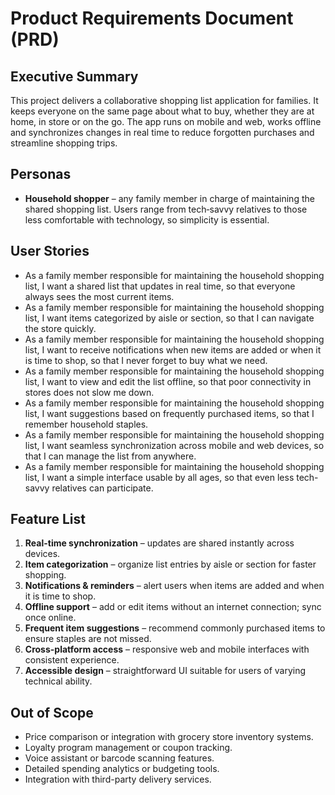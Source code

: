 # Product Requirements Document (PRD)

## Executive Summary
This project delivers a collaborative shopping list application for families. It keeps everyone on the same page about what to buy, whether they are at home, in store or on the go. The app runs on mobile and web, works offline and synchronizes changes in real time to reduce forgotten purchases and streamline shopping trips.

## Personas
- **Household shopper** – any family member in charge of maintaining the shared shopping list. Users range from tech‑savvy relatives to those less comfortable with technology, so simplicity is essential.

## User Stories
- As a family member responsible for maintaining the household shopping list, I want a shared list that updates in real time, so that everyone always sees the most current items.
- As a family member responsible for maintaining the household shopping list, I want items categorized by aisle or section, so that I can navigate the store quickly.
- As a family member responsible for maintaining the household shopping list, I want to receive notifications when new items are added or when it is time to shop, so that I never forget to buy what we need.
- As a family member responsible for maintaining the household shopping list, I want to view and edit the list offline, so that poor connectivity in stores does not slow me down.
- As a family member responsible for maintaining the household shopping list, I want suggestions based on frequently purchased items, so that I remember household staples.
- As a family member responsible for maintaining the household shopping list, I want seamless synchronization across mobile and web devices, so that I can manage the list from anywhere.
- As a family member responsible for maintaining the household shopping list, I want a simple interface usable by all ages, so that even less tech-savvy relatives can participate.

## Feature List
1. **Real-time synchronization** – updates are shared instantly across devices.
2. **Item categorization** – organize list entries by aisle or section for faster shopping.
3. **Notifications & reminders** – alert users when items are added and when it is time to shop.
4. **Offline support** – add or edit items without an internet connection; sync once online.
5. **Frequent item suggestions** – recommend commonly purchased items to ensure staples are not missed.
6. **Cross-platform access** – responsive web and mobile interfaces with consistent experience.
7. **Accessible design** – straightforward UI suitable for users of varying technical ability.

## Out of Scope
- Price comparison or integration with grocery store inventory systems.
- Loyalty program management or coupon tracking.
- Voice assistant or barcode scanning features.
- Detailed spending analytics or budgeting tools.
- Integration with third-party delivery services.
